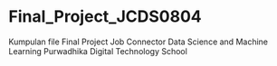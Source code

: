 # Final_Project_JCDS0804
Kumpulan file Final Project Job Connector Data Science and Machine Learning Purwadhika Digital Technology School
